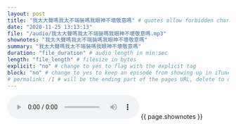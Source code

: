```yaml
---
layout: post
title: "我太大聲嗎我太不端裝嗎我眼神不壞敬意嗎" # quotes allow forbidden characters like the colon
date: "2020-11-25 13:13:13"
file: "/audio/我太大聲嗎我太不端裝嗎我眼神不壞敬意嗎.mp3"
shownotes: "我太大聲嗎我太不端裝嗎我眼神不壞敬意嗎"
summary: "我太大聲嗎我太不端裝嗎我眼神不壞敬意嗎"
duration: "file_duration" # audio length in min:sec
length: "file_length" # filesize in bytes
explicit: "no" # change to yes to flag with the explicit tag
block: "no" # change to yes to keep an episode from showing up in iTunes
# permalink: /1 # will be the ending part of the pages URL, delete to default to the title
---
```


<audio controls>
<source src="{{site.url}}{{site.baseurl}}{{ page.file }}" type="audio/x-mp3">
Your browser does not support the audio element.
</audio>
{{ page.shownotes }}
